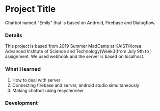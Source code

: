 # Project Title
Chatbot named "Emily" that is based on Android, Firebase and Dialogflow.
### Details
This project is based from 2019 Summer MadCamp at KAIST(Korea Advanced Institute of Science and Technology)Week3(from July 9th to ) assignment.
We used webhook and the server is based on localhost.
### What I learned
1. How to deal with server
2. Connecting firebase and server, android studio simultaneously
3. Making chatbot using recyclerview
### Development
